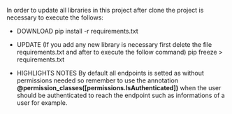 In order to update all libraries in this project after clone the project is necessary to execute the follows:

- DOWNLOAD
pip install -r requirements.txt

- UPDATE (If you add any new library is necessary first delete the file requirements.txt and after to execute the follow command)
pip freeze > requirements.txt


- HIGHLIGHTS NOTES
By default all endpoints is setted as without permissions needed so remember to use the annotation  **@permission_classes([permissions.IsAuthenticated])** when the user should be authenticated to reach the endpoint such as informations of a user for example.

